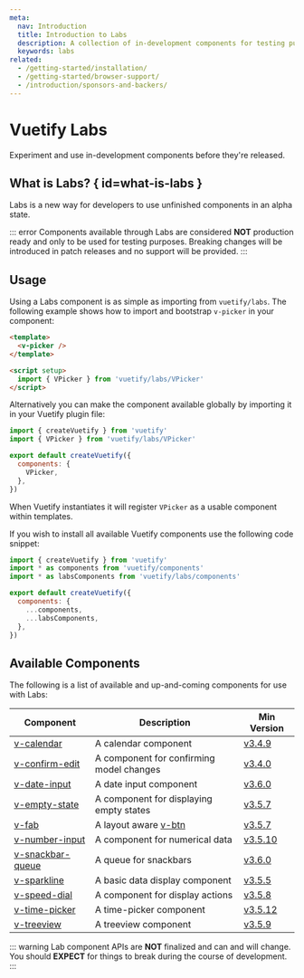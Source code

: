 ```yaml
---
meta:
  nav: Introduction
  title: Introduction to Labs
  description: A collection of in-development components for testing purposes before final release
  keywords: labs
related:
  - /getting-started/installation/
  - /getting-started/browser-support/
  - /introduction/sponsors-and-backers/
---
```


# Vuetify Labs

Experiment and use in-development components before they're released.

<PageFeatures />

## What is Labs? { id=what-is-labs }

Labs is a new way for developers to use unfinished components in an alpha state.

::: error
Components available through Labs are considered **NOT** production ready and only to be used for testing purposes. Breaking changes will be introduced in patch releases and no support will be provided.
:::

## Usage

Using a Labs component is as simple as importing from `vuetify/labs`. The following example shows how to import and bootstrap `v-picker` in your component:

```html
<template>
  <v-picker />
</template>

<script setup>
  import { VPicker } from 'vuetify/labs/VPicker'
</script>
```

Alternatively you can make the component available globally by importing it in your Vuetify plugin file:

```js { resource="src/plugins/vuetify.js" }
import { createVuetify } from 'vuetify'
import { VPicker } from 'vuetify/labs/VPicker'

export default createVuetify({
  components: {
    VPicker,
  },
})
```

When Vuetify instantiates it will register `VPicker` as a usable component within templates.

If you wish to install all available Vuetify components use the following code snippet:

```js { resource="src/plugins/vuetify.js" }
import { createVuetify } from 'vuetify'
import * as components from 'vuetify/components'
import * as labsComponents from 'vuetify/labs/components'

export default createVuetify({
  components: {
    ...components,
    ...labsComponents,
  },
})
```

<PromotedEntry />

## Available Components

The following is a list of available and up-and-coming components for use with Labs:

| Component | Description | Min Version |
| - | - | - |
| [v-calendar](/components/calendars/) | A calendar component | [v3.4.9](/getting-started/release-notes/?version=v3.4.9) |
| [v-confirm-edit](/components/confirm-edit/) | A component for confirming model changes | [v3.4.0](/getting-started/release-notes/?version=v3.4.0) |
| [v-date-input](/components/date-inputs/) | A date input component | [v3.6.0](/getting-started/release-notes/?version=v3.6.0) |
| [v-empty-state](/components/empty-states/) | A component for displaying empty states | [v3.5.7](/getting-started/release-notes/?version=v3.5.7) |
| [v-fab](/components/floating-action-buttons/) | A layout aware [v-btn](/components/buttons/) | [v3.5.7](/getting-started/release-notes/?version=v3.5.7) |
| [v-number-input](/components/number-input/) | A component for numerical data | [v3.5.10](/getting-started/release-notes/?version=v3.5.10) |
| [v-snackbar-queue](/components/snackbar-queue/) | A queue for snackbars | [v3.6.0](/getting-started/release-notes/?version=v3.6.0) |
| [v-sparkline](/components/sparklines/) | A basic data display component | [v3.5.5](/getting-started/release-notes/?version=v3.5.5) |
| [v-speed-dial](/components/speed-dials/) | A component for display actions | [v3.5.8](/getting-started/release-notes/?version=v3.5.8) |
| [v-time-picker](/components/time-pickers/) | A time-picker component | [v3.5.12](/getting-started/release-notes/?version=v3.5.12) |
| [v-treeview](/components/treeview/) | A treeview component | [v3.5.9](/getting-started/release-notes/?version=v3.5.9) |

::: warning
Lab component APIs are **NOT** finalized and can and will change. You should **EXPECT** for things to break during the course of development.
:::
